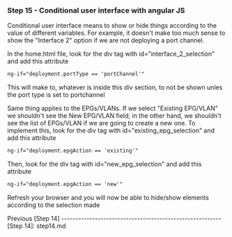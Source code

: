 ### Step 15 - Conditional user interface with angular JS

Conditional user interface means to show or hide things according to the value of different variables.
 For example, it doesn't make too much sense to show the "Interface 2" option if we are not deploying 
a port channel. 
 
In the home.html file, look for the div tag with id="interface_2_selection" and add this attribute

```html
ng-if="deployment.portType == 'portChannel'"
```
This will make to, whatever is inside this div section, to not be shown unles the port type is set to portchannel

Same thing applies to the EPGs/VLANs. If we select "Existing EPG/VLAN" we shouldn't see the New EPG/VLAN field; in 
the other hand, we shouldn't see the list of EPGs/VLAN if we are going to create a new one.
To implement this, look for the div tag with id="existing_epg_selection" and add this attribute

```html
ng-if="deployment.epgAction == 'existing'"
```

Then, look for the div tag with id="new_epg_selection" and add this attribute

```html
ng-if="deployment.epgAction == 'new'"
```

Refresh your browser and you will now be able to hide/show elements according to the selection made

Previous [Step 14] ---------------------------------------------------------  
[Step 14]: step14.md